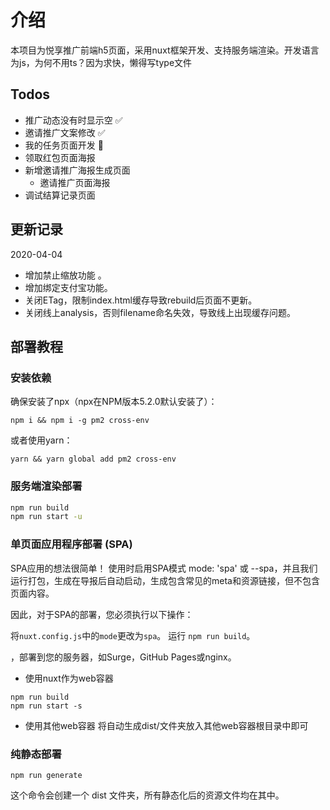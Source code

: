 # 介绍
本项目为悦享推广前端h5页面，采用nuxt框架开发、支持服务端渲染。开发语言为js，为何不用ts？因为求快，懒得写type文件
## Todos
* 推广动态没有时显示空 ✅
* 邀请推广文案修改 ✅
* 我的任务页面开发 🚗
* 领取红包页面海报
* 新增邀请推广海报生成页面 
  * 邀请推广页面海报
* 调试结算记录页面 

## 更新记录
2020-04-04
* 增加禁止缩放功能 。
* 增加绑定支付宝功能。
* 关闭ETag，限制index.html缓存导致rebuild后页面不更新。
* 关闭线上analysis，否则filename命名失效，导致线上出现缓存问题。

## 部署教程

### 安装依赖
确保安装了npx（npx在NPM版本5.2.0默认安装了）：
```
npm i && npm i -g pm2 cross-env
```
或者使用yarn：
```
yarn && yarn global add pm2 cross-env
```

### 服务端渲染部署
``` bash
npm run build
npm run start -u
```
### 单页面应用程序部署 (SPA)
SPA应用的想法很简单！ 使用时启用SPA模式 mode: 'spa' 或 --spa，并且我们运行打包，生成在导报后自动启动，生成包含常见的meta和资源链接，但不包含页面内容。

因此，对于SPA的部署，您必须执行以下操作：

将```nuxt.config.js```中的```mode```更改为```spa```。
运行 ```npm run build```。

，部署到您的服务器，如Surge，GitHub Pages或nginx。
* 使用nuxt作为web容器
```
npm run build
npm run start -s
```
* 使用其他web容器
将自动生成dist/文件夹放入其他web容器根目录中即可


### 纯静态部署
```
npm run generate
```
这个命令会创建一个 dist 文件夹，所有静态化后的资源文件均在其中。
